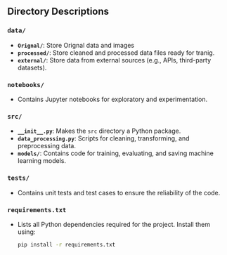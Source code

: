 
## Directory Descriptions

### `data/`
- **`Orignal/`**: Store Orignal data and images
- **`processed/`**: Store cleaned and processed data files ready for tranig.
- **`external/`**: Store data from external sources (e.g., APIs, third-party datasets).

### `notebooks/`
- Contains Jupyter notebooks for exploratory and experimentation.

### `src/`
- **`__init__.py`**: Makes the `src` directory a Python package.
- **`data_processing.py`**: Scripts for cleaning, transforming, and preprocessing data.
- **`models/`**: Contains code for training, evaluating, and saving machine learning models.

### `tests/`
- Contains unit tests and test cases to ensure the reliability of the code.

### `requirements.txt`
- Lists all Python dependencies required for the project. Install them using:
  ```bash
  pip install -r requirements.txt